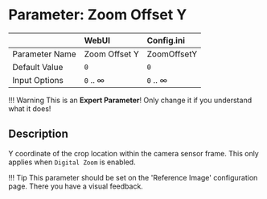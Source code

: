 # Parameter: Zoom Offset Y

|                   | WebUI               | Config.ini
|:---               |:---                 |:----
| Parameter Name    | Zoom Offset Y       | ZoomOffsetY
| Default Value     | `0`                 | `0`
| Input Options     | `0` .. &infin;      | `0` .. &infin;


!!! Warning
    This is an **Expert Parameter**! Only change it if you understand what it does!


## Description

Y coordinate of the crop location within the camera sensor frame. 
This only applies when `Digital Zoom` is enabled. 


!!! Tip
    This parameter should be set on the 'Reference Image' configuration page. 
    There you have a visual feedback.
